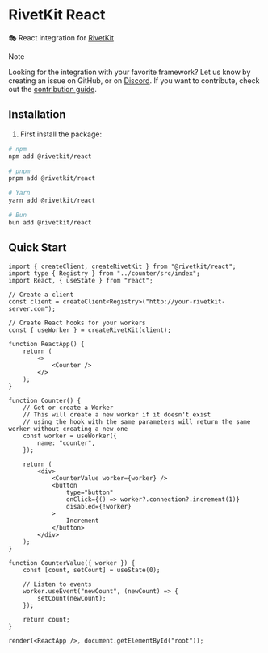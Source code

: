 # RivetKit React

🎭 React integration for [RivetKit](https://rivetkit.org/)

> [!NOTE]
> Looking for the integration with your favorite framework? Let us know by creating an issue on GitHub, or on [Discord](https://rivet.gg/discord).
> If you want to contribute, check out the [contribution guide](../../../CONTRIBUTING.md).


## Installation

1. First install the package:

```bash
# npm
npm add @rivetkit/react

# pnpm
pnpm add @rivetkit/react

# Yarn
yarn add @rivetkit/react

# Bun
bun add @rivetkit/react
```

## Quick Start

```tsx
import { createClient, createRivetKit } from "@rivetkit/react";
import type { Registry } from "../counter/src/index";
import React, { useState } from "react";

// Create a client
const client = createClient<Registry>("http://your-rivetkit-server.com");

// Create React hooks for your workers
const { useWorker } = createRivetKit(client);

function ReactApp() {
	return (
		<>
			<Counter />
		</>
	);
}

function Counter() {
	// Get or create a Worker
	// This will create a new worker if it doesn't exist
	// using the hook with the same parameters will return the same worker without creating a new one
	const worker = useWorker({
		name: "counter",
	});

	return (
		<div>
			<CounterValue worker={worker} />
			<button
				type="button"
				onClick={() => worker?.connection?.increment(1)}
				disabled={!worker}
			>
				Increment
			</button>
		</div>
	);
}

function CounterValue({ worker }) {
	const [count, setCount] = useState(0);

	// Listen to events
	worker.useEvent("newCount", (newCount) => {
		setCount(newCount);
	});

	return count;
}

render(<ReactApp />, document.getElementById("root"));
```
